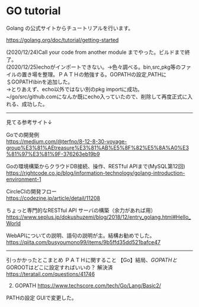 # GO tutorial

Golang の公式サイトからチュートリアルを行います。

https://golang.org/doc/tutorial/getting-started

(2020/12/24)Call your code from another module までやった。ビルドまで終了。  
(2020/12/25)echoがインポートできない。→色々調べる。bin,src,pkg等のファイルの置き場を整理。ＰＡＴＨの勉強する。GOPATHの設定,PATHに＄GOPATH\binを追加した。  
→とりあえず、echo以外ではない別のpkg importに成功。~/go/src/github.comになんか既にecho入っていたので、削除して再度正式に入れる、成功した。

----------------------------------------------------------------------------------------------------  



見てる参考サイト↓  

Goでの開発例  
https://medium.com/@terfno/8-12-8-30-voyage-group%E3%81%AEtreasure%E3%81%AB%E5%8F%82%E5%8A%A0%E3%81%97%E3%81%9F-376263eb19b9

Goの環境構築からクラウドDB接続、操作、RESTful APIまで(MySQL第12回)
https://rightcode.co.jp/blog/information-technology/golang-introduction-environment-1

CircleCIの開発フロー  
https://codezine.jp/article/detail/11208

ちょっと専門的なRESTful API サーバの構築（余力があれば用）
https://www.seplus.jp/dokushuzemi/blog/2018/12/entry_golang.html#Hello_World

WebAPIについての説明、語句の説明が主。結構お勧めでした。
https://qiita.com/busyoumono99/items/9b5ffd35dd521bafce47

----------------------------------------------------------------------------------------------------  

引っかかったとこまとめ
ＰＡＴＨに関すること
【Go】結局、$GOPATHと$GOROOTはどこに設定すればいいの？
解決済
https://teratail.com/questions/41746


2. GOPATH
https://www.techscore.com/tech/Go/Lang/Basic2/

PATHの設定
GUIで変更した。
